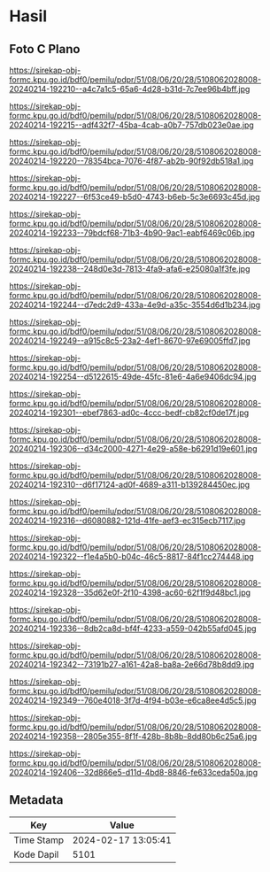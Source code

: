 # Hasil

## Foto C Plano

https://sirekap-obj-formc.kpu.go.id/bdf0/pemilu/pdpr/51/08/06/20/28/5108062028008-20240214-192210--a4c7a1c5-65a6-4d28-b31d-7c7ee96b4bff.jpg

https://sirekap-obj-formc.kpu.go.id/bdf0/pemilu/pdpr/51/08/06/20/28/5108062028008-20240214-192215--adf432f7-45ba-4cab-a0b7-757db023e0ae.jpg

https://sirekap-obj-formc.kpu.go.id/bdf0/pemilu/pdpr/51/08/06/20/28/5108062028008-20240214-192220--78354bca-7076-4f87-ab2b-90f92db518a1.jpg

https://sirekap-obj-formc.kpu.go.id/bdf0/pemilu/pdpr/51/08/06/20/28/5108062028008-20240214-192227--6f53ce49-b5d0-4743-b6eb-5c3e6693c45d.jpg

https://sirekap-obj-formc.kpu.go.id/bdf0/pemilu/pdpr/51/08/06/20/28/5108062028008-20240214-192233--79bdcf68-71b3-4b90-9ac1-eabf6469c06b.jpg

https://sirekap-obj-formc.kpu.go.id/bdf0/pemilu/pdpr/51/08/06/20/28/5108062028008-20240214-192238--248d0e3d-7813-4fa9-afa6-e25080a1f3fe.jpg

https://sirekap-obj-formc.kpu.go.id/bdf0/pemilu/pdpr/51/08/06/20/28/5108062028008-20240214-192244--d7edc2d9-433a-4e9d-a35c-3554d6d1b234.jpg

https://sirekap-obj-formc.kpu.go.id/bdf0/pemilu/pdpr/51/08/06/20/28/5108062028008-20240214-192249--a915c8c5-23a2-4ef1-8670-97e69005ffd7.jpg

https://sirekap-obj-formc.kpu.go.id/bdf0/pemilu/pdpr/51/08/06/20/28/5108062028008-20240214-192254--d5122615-49de-45fc-81e6-4a6e9406dc94.jpg

https://sirekap-obj-formc.kpu.go.id/bdf0/pemilu/pdpr/51/08/06/20/28/5108062028008-20240214-192301--ebef7863-ad0c-4ccc-bedf-cb82cf0de17f.jpg

https://sirekap-obj-formc.kpu.go.id/bdf0/pemilu/pdpr/51/08/06/20/28/5108062028008-20240214-192306--d34c2000-4271-4e29-a58e-b6291d19e601.jpg

https://sirekap-obj-formc.kpu.go.id/bdf0/pemilu/pdpr/51/08/06/20/28/5108062028008-20240214-192310--d6f17124-ad0f-4689-a311-b139284450ec.jpg

https://sirekap-obj-formc.kpu.go.id/bdf0/pemilu/pdpr/51/08/06/20/28/5108062028008-20240214-192316--d6080882-121d-41fe-aef3-ec315ecb7117.jpg

https://sirekap-obj-formc.kpu.go.id/bdf0/pemilu/pdpr/51/08/06/20/28/5108062028008-20240214-192322--f1e4a5b0-b04c-46c5-8817-84f1cc274448.jpg

https://sirekap-obj-formc.kpu.go.id/bdf0/pemilu/pdpr/51/08/06/20/28/5108062028008-20240214-192328--35d62e0f-2f10-4398-ac60-62f1f9d48bc1.jpg

https://sirekap-obj-formc.kpu.go.id/bdf0/pemilu/pdpr/51/08/06/20/28/5108062028008-20240214-192336--8db2ca8d-bf4f-4233-a559-042b55afd045.jpg

https://sirekap-obj-formc.kpu.go.id/bdf0/pemilu/pdpr/51/08/06/20/28/5108062028008-20240214-192342--73191b27-a161-42a8-ba8a-2e66d78b8dd9.jpg

https://sirekap-obj-formc.kpu.go.id/bdf0/pemilu/pdpr/51/08/06/20/28/5108062028008-20240214-192349--760e4018-3f7d-4f94-b03e-e6ca8ee4d5c5.jpg

https://sirekap-obj-formc.kpu.go.id/bdf0/pemilu/pdpr/51/08/06/20/28/5108062028008-20240214-192358--2805e355-8f1f-428b-8b8b-8dd80b6c25a6.jpg

https://sirekap-obj-formc.kpu.go.id/bdf0/pemilu/pdpr/51/08/06/20/28/5108062028008-20240214-192406--32d866e5-d11d-4bd8-8846-fe633ceda50a.jpg


## Metadata

| Key        | Value               |
| ---------- | ------------------- |
| Time Stamp | 2024-02-17 13:05:41 |
| Kode Dapil | 5101                |



